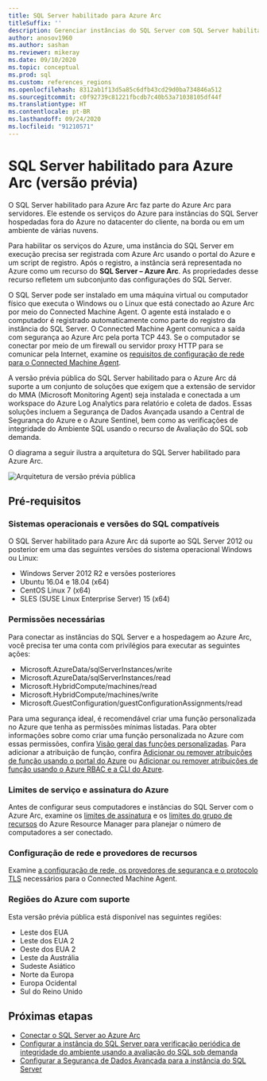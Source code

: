 ```yaml
---
title: SQL Server habilitado para Azure Arc
titleSuffix: ''
description: Gerenciar instâncias do SQL Server com SQL Server habilitado para Azure Arc
author: anosov1960
ms.author: sashan
ms.reviewer: mikeray
ms.date: 09/10/2020
ms.topic: conceptual
ms.prod: sql
ms.custom: references_regions
ms.openlocfilehash: 8312ab1f13d5a85c6dfb43cd29d0ba734846a512
ms.sourcegitcommit: c0f92739c81221fbcdb7c40b53a71038105df44f
ms.translationtype: HT
ms.contentlocale: pt-BR
ms.lasthandoff: 09/24/2020
ms.locfileid: "91210571"
---
```

# <a name="azure-arc-enabled-sql-server-preview"></a>SQL Server habilitado para Azure Arc (versão prévia)

O SQL Server habilitado para Azure Arc faz parte do Azure Arc para servidores. Ele estende os serviços do Azure para instâncias do SQL Server hospedadas fora do Azure no datacenter do cliente, na borda ou em um ambiente de várias nuvens.

Para habilitar os serviços do Azure, uma instância do SQL Server em execução precisa ser registrada com Azure Arc usando o portal do Azure e um script de registro. Após o registro, a instância será representada no Azure como um recurso do __SQL Server – Azure Arc__. As propriedades desse recurso refletem um subconjunto das configurações do SQL Server.

O SQL Server pode ser instalado em uma máquina virtual ou computador físico que executa o Windows ou o Linux que está conectado ao Azure Arc por meio do Connected Machine Agent. O agente está instalado e o computador é registrado automaticamente como parte do registro da instância do SQL Server. O Connected Machine Agent comunica a saída com segurança ao Azure Arc pela porta TCP 443. Se o computador se conectar por meio de um firewall ou servidor proxy HTTP para se comunicar pela Internet, examine os [requisitos de configuração de rede para o Connected Machine Agent](/azure/azure-arc/servers/agent-overview#prerequisites).

A versão prévia pública do SQL Server habilitado para o Azure Arc dá suporte a um conjunto de soluções que exigem que a extensão de servidor do MMA (Microsoft Monitoring Agent) seja instalada e conectada a um workspace do Azure Log Analytics para relatório e coleta de dados. Essas soluções incluem a Segurança de Dados Avançada usando a Central de Segurança do Azure e o Azure Sentinel, bem como as verificações de integridade do Ambiente SQL usando o recurso de Avaliação do SQL sob demanda.

O diagrama a seguir ilustra a arquitetura do SQL Server habilitado para Azure Arc.

![Arquitetura de versão prévia pública](media/overview/pubic-preview-architecture.png)

## <a name="prerequisites"></a>Pré-requisitos

### <a name="supported-sql-versions-and-operating-systems"></a>Sistemas operacionais e versões do SQL compatíveis

O SQL Server habilitado para Azure Arc dá suporte ao SQL Server 2012 ou posterior em uma das seguintes versões do sistema operacional Windows ou Linux:

- Windows Server 2012 R2 e versões posteriores
- Ubuntu 16.04 e 18.04 (x64)
- CentOS Linux 7 (x64)
- SLES (SUSE Linux Enterprise Server) 15 (x64)

### <a name="required-permissions"></a>Permissões necessárias

Para conectar as instâncias do SQL Server e a hospedagem ao Azure Arc, você precisa ter uma conta com privilégios para executar as seguintes ações:
   * Microsoft.AzureData/sqlServerInstances/write
   * Microsoft.AzureData/sqlServerInstances/read
   * Microsoft.HybridCompute/machines/read
   * Microsoft.HybridCompute/machines/write
   * Microsoft.GuestConfiguration/guestConfigurationAssignments/read

Para uma segurança ideal, é recomendável criar uma função personalizada no Azure que tenha as permissões mínimas listadas. Para obter informações sobre como criar uma função personalizada no Azure com essas permissões, confira [Visão geral das funções personalizadas](https://docs.microsoft.com/azure/active-directory/users-groups-roles/roles-custom-overview). Para adicionar a atribuição de função, confira [Adicionar ou remover atribuições de função usando o portal do Azure](https://docs.microsoft.com/azure/role-based-access-control/role-assignments-portal) ou [Adicionar ou remover atribuições de função usando o Azure RBAC e a CLI do Azure](https://docs.microsoft.com/azure/role-based-access-control/role-assignments-cli).

### <a name="azure-subscription-and-service-limits"></a>Limites de serviço e assinatura do Azure

Antes de configurar seus computadores e instâncias do SQL Server com o Azure Arc, examine os [limites de assinatura](/azure/azure-resource-manager/management/azure-subscription-service-limits#subscription-limits) e os [limites do grupo de recursos](/azure/azure-resource-manager/management/azure-subscription-service-limits#resource-group-limits) do Azure Resource Manager para planejar o número de computadores a ser conectado.

### <a name="networking-configuration-and-resource-providers"></a>Configuração de rede e provedores de recursos

Examine [a configuração de rede, os provedores de segurança e o protocolo TLS](/azure/azure-arc/servers/agent-overview#prerequisites) necessários para o Connected Machine Agent.

### <a name="supported-azure-regions"></a>Regiões do Azure com suporte

Esta versão prévia pública está disponível nas seguintes regiões:
- Leste dos EUA
- Leste dos EUA 2
- Oeste dos EUA 2
- Leste da Austrália
- Sudeste Asiático
- Norte da Europa
- Europa Ocidental
- Sul do Reino Unido

## <a name="next-steps"></a>Próximas etapas

- [Conectar o SQL Server ao Azure Arc](connect.md)
- [Configurar a instância do SQL Server para verificação periódica de integridade do ambiente usando a avaliação do SQL sob demanda](assess.md)
- [Configurar a Segurança de Dados Avançada para a instância do SQL Server](configure-advanced-data-security.md)
